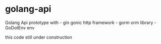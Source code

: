 # golang-api
Golang Api prototype with 
    - gin gonic http framework
    - gorm orm library
    - GoDotEnv env
    
this code still under construction